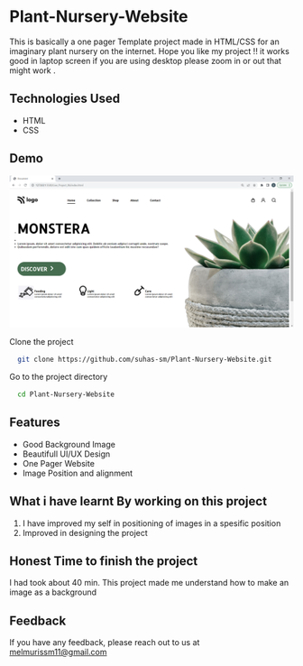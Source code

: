# Plant-Nursery-Website

This is basically a one pager Template project made in HTML/CSS for an imaginary plant nursery on the internet.
Hope you like my project !! it works good in laptop screen if you are using desktop please zoom in or out that might work .

## Technologies Used
  - HTML
  - CSS

## Demo
![page-img](./photos/page_img.PNG)

Clone the project

```bash
  git clone https://github.com/suhas-sm/Plant-Nursery-Website.git
```

Go to the project directory

```bash
  cd Plant-Nursery-Website
```
## Features

- Good Background Image
- Beautifull UI/UX Design
- One Pager Website
- Image Position and alignment

## What i have learnt By working on this project
1. I have improved my self in positioning of images in a spesific position
2. Improved in designing the project

## Honest Time to finish the project

I had took about 40 min. This project made me understand how to make an image as a background

## Feedback

If you have any feedback, please reach out to us at melmurissm11@gmail.com
